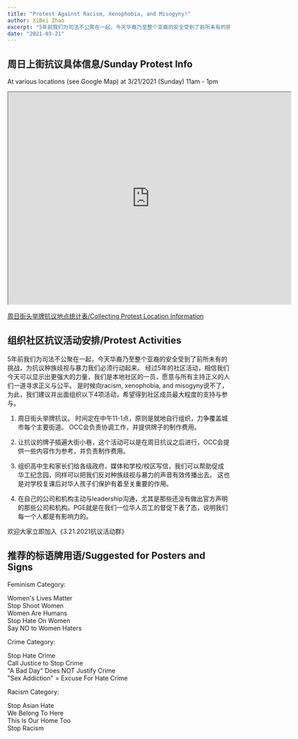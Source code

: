 ```yaml
---
title: "Protest Against Racism, Xenophobia, and Misogyny!"
author: XiBei Zhao
excerpt: "5年前我们为司法不公聚在一起，今天华裔乃至整个亚裔的安全受到了前所未有的挑战，为抗议种族歧视与暴力我们必须行动起来。 经过5年的社区活动，相信我们今天可以显示出更强大的力量，我们是本地社区的一员，愿意与所有主持正义的人们一道寻求正义与公平。 是时候向racism, xenophobia, and misogyny说不了，为此，我们建议并出面组织以下4项活动，希望得到社区成员最大程度的支持与参与。"
date: "2021-03-21"
---
```


## 周日上街抗议具体信息/Sunday Protest Info

At various locations (see Google Map) at 3/21/2021 (Sunday) 11am - 1pm

<iframe src="https://www.google.com/maps/d/u/0/embed?mid=1heQFgwgsOcUGljAZKq6CEl1FPgGAOk-k" width="640" height="480"></iframe>


[周日街头举牌抗议地点统计表/Collecting Protest Location Information](https://docs.google.com/forms/d/e/1FAIpQLScQG4xdFvNqY_5s1FEFGeOaHrlM63zIM07A4uIfUth3-FR1_Q/viewform?usp=sf_link)

## 组织社区抗议活动安排/Protest Activities

5年前我们为司法不公聚在一起，今天华裔乃至整个亚裔的安全受到了前所未有的挑战，为抗议种族歧视与暴力我们必须行动起来。 经过5年的社区活动，相信我们今天可以显示出更强大的力量，我们是本地社区的一员，愿意与所有主持正义的人们一道寻求正义与公平。 是时候向racism, xenophobia, and misogyny说不了，为此，我们建议并出面组织以下4项活动，希望得到社区成员最大程度的支持与参与。

1. 周日街头举牌抗议。 时间定在中午11-1点，原则是就地自行组织，力争覆盖城市每个主要街道。 OCC会负责协调工作，并提供牌子的制作费用。

2. 让抗议的牌子插遍大街小巷，这个活动可以是在周日抗议之后进行，OCC会提供一些内容作为参考，并负责制作费用。

3. 组织高中生和家长们给各级政府，媒体和学校/校区写信，我们可以帮助促成华工纪念园，同样可以把我们反对种族歧视与暴力的声音有效传播出去。 这也是对学校复课后对华人孩子们保护有着至关重要的作用。

4. 在自己的公司和机构主动与leadership沟通，尤其是那些还没有做出官方声明的那些公司和机构。PGE就是在我们一位华人员工的督促下表了态，说明我们每一个人都是有影响力的。

欢迎大家立即加入《3.21.2021抗议活动群》

## 推荐的标语牌用语/Suggested for Posters and Signs

Feminism Category:  

Women's Lives Matter  
Stop Shoot Women  
Women Are Humans  
Stop Hate On Women  
Say NO to Women Haters  

Crime Category:

Stop Hate Crime  
Call Justice to Stop Crime  
"A Bad Day" Does NOT Justify Crime  
"Sex Addiction" = Excuse For Hate Crime  

Racism Category:

Stop Asian Hate  
We Belong To Here  
This Is Our Home Too  
Stop Racism  
